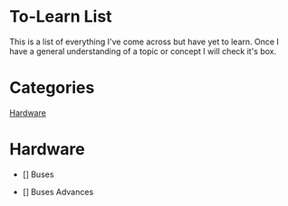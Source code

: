 # To-Learn List

This is a list of everything I've come across but have
yet to learn. Once I have a general understanding of
a topic or concept I will check it's box.

# Categories

[Hardware](#hardware)



# Hardware

- [] Buses

- [] Buses Advances
